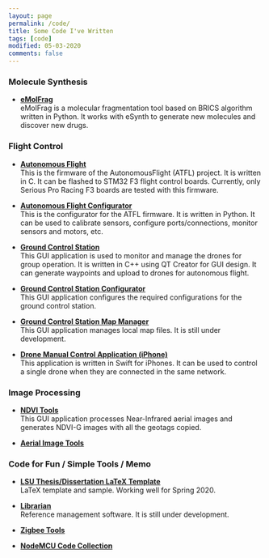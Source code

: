 ```yaml
---
layout: page
permalink: /code/
title: Some Code I've Written
tags: [code]
modified: 05-03-2020
comments: false
---
```



### Molecule Synthesis

* [**eMolFrag**](https://github.com/liutairan/eMolFrag)<br>
eMolFrag is a molecular fragmentation tool based on BRICS algorithm written in Python.
It works with eSynth to generate new molecules and discover new drugs.


### Flight Control

* [**Autonomous Flight**](https://github.com/liutairan/AutonomousFlight)<br>
This is the firmware of the AutonomousFlight (ATFL) project. It is written in C. It can be flashed to STM32 F3 flight control boards. Currently, only Serious Pro Racing F3 boards are tested with this firmware.

* [**Autonomous Flight Configurator**](https://github.com/liutairan/AutonomousFlight-Configurator)<br>
This is the configurator for the ATFL firmware. It is written in Python. It can be used to calibrate sensors, configure ports/connections, monitor sensors and motors, etc.

* [**Ground Control Station**](https://github.com/liutairan/QTGCS)<br>
This GUI application is used to monitor and manage the drones for group operation. It is written in C++ using QT Creator for GUI design. It can generate waypoints and upload to drones for autonomous flight.

* [**Ground Control Station Configurator**](https://github.com/liutairan/QTGCS_Configurator)<br>
This GUI application configures the required configurations for the ground control station.

* [**Ground Control Station Map Manager**](https://github.com/liutairan/QTGCS_MapManager)<br>
This GUI application manages local map files. It is still under development.

* [**Drone Manual Control Application (iPhone)**](https://github.com/liutairan/Joysticks)<br>
This application is written in Swift for iPhones. It can be used to control a single drone when they are connected in the same network.

### Image Processing

* [**NDVI Tools**](https://github.com/liutairan/NDVI-Tools)<br>
This GUI application processes Near-Infrared aerial images and generates NDVI-G images with all the geotags copied.

* [**Aerial Image Tools**](https://github.com/liutairan/Aerial-Image-Tools)<br>

### Code for Fun / Simple Tools / Memo

* [**LSU Thesis/Dissertation LaTeX Template**](https://github.com/liutairan/LSU-Dissertation-LaTeX-Template)<br>
LaTeX template and sample. Working well for Spring 2020.

* [**Librarian**](https://github.com/liutairan/Librarian)<br>
Reference management software. It is still under development.

* [**Zigbee Tools**](https://liutairan.github.io/code/)<br>

* [**NodeMCU Code Collection**](https://liutairan.github.io/code/)<br>
